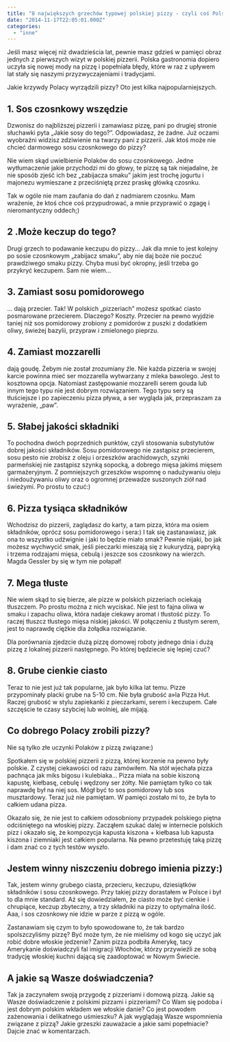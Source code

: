 ```yaml
---
title: "8 największych grzechów typowej polskiej pizzy - czyli coś Polsko zrobiła z pizzą?"
date: "2014-11-17T22:05:01.000Z"
categories: 
  - "inne"
---
```


Jeśli masz więcej niż dwadzieścia lat, pewnie masz gdzieś w pamięci obraz jednych z pierwszych wizyt w polskiej pizzerii. Polska gastronomia dopiero uczyła się nowej mody na pizzę i popełniała błędy, które w raz z upływem lat stały się naszymi przyzwyczajeniami i tradycjami.

Jakie krzywdy Polacy wyrządzili pizzy? Oto jest kilka najpopularniejszych.

## 1\. Sos czosnkowy wszędzie

Dzwonisz do najbliższej pizzerii i zamawiasz pizzę, pani po drugiej stronie słuchawki pyta „Jakie sosy do tego?”. Odpowiadasz, że żadne. Już oczami wyobraźni widzisz zdziwienie na twarzy pani z pizzerii. Jak ktoś może nie chcieć darmowego sosu czosnkowego do pizzy?

Nie wiem skąd uwielbienie Polaków do sosu czosnkowego. Jedne wytłumaczenie jakie przychodzi mi do głowy, te pizzę są tak niejadalne, że nie sposób zjeść ich bez „zabijacza smaku” jakim jest trochę jogurtu i majonezu wymieszane z przeciśniętą przez praskę główką czosnku.

Tak w ogóle nie mam zaufania do dań z nadmiarem czosnku. Mam wrażenie, że ktoś chce coś przypudrować, a mnie przyprawić o zgagę i nieromantyczny oddech;)

## 2 .Może keczup do tego?

Drugi grzech to podawanie keczupu do pizzy... Jak dla mnie to jest kolejny po sosie czosnkowym „zabijacz smaku”, aby nie daj boże nie poczuć prawdziwego smaku pizzy. Chyba musi być okropny, jeśli trzeba go przykryć keczupem. Sam nie wiem...

## 3\. Zamiast sosu pomidorowego

... dają przecier. Tak! W polskich „pizzeriach” możesz spotkać ciasto posmarowane przecierem. Dlaczego? Koszty. Przecier na pewno wyjdzie taniej niż sos pomidorowy zrobiony z pomidorów z puszki z dodatkiem oliwy, świeżej bazylii, przypraw i zmielonego pieprzu.

## 4\. Zamiast mozzarelli

dają goudę. Żebym nie został zrozumiany źle. Nie każda pizzeria w swojej karcie powinna mieć ser mozzarella wytwarzany z mleka bawolego. Jest to kosztowna opcja. Natomiast zastępowanie mozzarelli serem gouda lub innym tego typu nie jest dobrym rozwiązaniem. Tego typu sery są tłuściejsze i po zapieczeniu pizza pływa, a ser wygląda jak, przepraszam za wyrażenie, „paw”.

## 5\. Słabej jakości składniki

To pochodna dwóch poprzednich punktów, czyli stosowania substytutów dobrej jakości składników. Sosu pomidorowego nie zastąpisz przecierem, sosu pesto nie zrobisz z oleju i orzeszków arachidowych, szynki parmeńskiej nie zastąpisz szynką sopocką, a dobrego mięsa jakimś mięsem garmażeryjnym. Z pomniejszych grzeszków wspomnę o nadużywaniu oleju i niedoużywaniu oliwy oraz o ogromnej przewadze suszonych ziół nad świeżymi. Po prostu to czuć:)

## 6\. Pizza tysiąca składników

Wchodzisz do pizzerii, zaglądasz do karty, a tam pizza, która ma osiem składników, oprócz sosu pomidorowego i sera:) I tak się zastanawiasz, jak ona to wszystko udźwignie i jaki to będzie miało smak? Pewnie nijaki, bo jak możesz wychwycić smak, jeśli pieczarki mieszają się z kukurydzą, papryką i trzema rodzajami mięsa, cebulą i jeszcze sos czosnkowy na wierzch. Magda Gessler by się w tym nie połapał!

## 7. Mega tłuste

Nie wiem skąd to się bierze, ale pizze w polskich pizzeriach ociekają tłuszczem. Po prostu można z nich wyciskać. Nie jest to fajna oliwa w smaku i zapachu oliwa, która nadaje ciekawy aromat i tłustość pizzy. To raczej tłuszcz tłustego mięsa niskiej jakości. W połączeniu z tłustym serem, jest to naprawdę ciężkie dla żołądka rozwiązanie.

Dla porównania zjedzcie dużą pizzę domowej roboty jednego dnia i dużą pizzę z lokalnej pizzerii następnego. Po której będziecie się lepiej czuć?

## 8\. Grube cienkie ciasto

Teraz to nie jest już tak popularne, jak było kilka lat temu. Pizze przypominały placki grube na 5-10 cm. Nie była grubość a»la Pizza Hut. Raczej grubość w stylu zapiekanki z pieczarkami, serem i keczupem. Całe szczęście te czasy szybciej lub wolniej, ale mijają.

## Co dobrego Polacy zrobili pizzy?

Nie są tylko złe uczynki Polaków z pizzą związane:)

Spotkałem się w polskiej pizzerii z pizzą, której korzenie na pewno były polskie. Z czystej ciekawości od razu zamówiłem. Na stół wjechała pizza pachnąca jak miks bigosu i kulebiaka... Pizza miała na sobie kiszoną kapustę, kiełbasę, cebulę i wędzony ser żółty. Nie pamiętam tylko co tak naprawdę był na niej sos. Mógł być to sos pomidorowy lub sos musztardowy. Teraz już nie pamiętam. W pamięci zostało mi to, że była to całkiem udana pizza.

Okazało się, że nie jest to całkiem odosobniony przypadek polskiego piętna odciśniętego na włoskiej pizzy. Zacząłem szukać dalej w internecie polskich pizz i okazało się, że kompozycja kapusta kiszona + kiełbasa lub kapusta kiszona i ziemniaki jest całkiem popularna. Na pewno przetestuję taką pizzę i dam znać co z tych testów wyszło.

## Jestem winny niszczeniu dobrego imienia pizzy:)

Tak, jestem winny grubego ciasta, przecieru, keczupu, dziesiątków składników i sosu czosnkowego. Przy takiej pizzy dorastałem w Polsce i był to dla mnie standard. Aż się dowiedziałem, że ciasto może być cienkie i chrupiące, keczup zbyteczny, a trzy składniki na pizzy to optymalna ilość. Aaa, i sos czosnkowy nie idzie w parze z pizzą w ogóle.

Zastanawiam się czym to było spowodowane to, że tak bardzo spolszczyliśmy pizzę? Być może tym, że nie mieliśmy od kogo się uczyć jak robić dobre włoskie jedzenie? Zanim pizza podbiła Amerykę, tacy Amerykanie doświadczyli fal imigracji Włochów, którzy przywieźli ze sobą tradycję włoskiej kuchni dającą się zaadoptować w Nowym Świecie.

## A jakie są Wasze doświadczenia?

Tak ja zaczynałem swoją przygodę z pizzeriami i domową pizzą. Jakie są Wasze doświadczenie z polskimi pizzami i pizzeriami? Co Wam się podoba i jest dobrym polskim wkładem we włoskie danie? Co jest powodem zażenowania i delikatnego uśmieszku? A jak wyglądają Wasze wspomnienia związane z pizzą? Jakie grzeszki zauważacie a jakie sami popełniacie? Dajcie znać w komentarzach.
